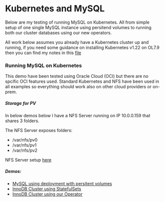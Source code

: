 # Kubernetes and MySQL

Below are my testing of running MySQL on Kubernetes. All from simple setup of one single MySQL instance using persitend volumes to running both our cluster databases using our new operators.

All work below assumes you already have a Kubernetes cluster up and running, if you need some guidance on installing Kubernetes v1.22 on OL7.9 then you can find my notes in this [file](https://github.com/wwwted/Kubernetes/blob/master/misc/k8s-install.txt)

### Running MySQL on Kubernetes
This demo have been tested using Oracle Cloud (OCI) but there are no spcific OCI features used. Standard Kubernetes and NFS have been used in all examples so everything should work also on other cloud providers or on-prem.

##### Storage for PV
In below demos below I have a NFS Server running on IP 10.0.0.159 that shares 3 folders.

The NFS Server exposes folders:
- /var/nfs/pv0
- /var/nfs/pv1
- /var/nfs/pv2 

NFS Server setup [here](https://github.com/wwwted/Oracle-Cloud/blob/master/nfs.md)

##### Demos: 
- [MySQL using deployment with persitent volumes](https://github.com/wwwted/Kubernetes/blob/master/k8s_mysql.md)
- [InnoDB Cluster using StatefulSets](https://github.com/wwwted/Kubernetes/blob/master/k8s_innodb_cluster.md)
- [InnoDB Cluster using our Operator](https://github.com/wwwted/Kubernetes/blob/master/k8s_innodb_cluster_operator.md)
